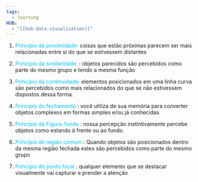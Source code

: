 ```yaml
---
tags:
  - learning
HUB:
  - "[[hub-data-visualization]]"
---
```

1. <font color = 00bfff>Princípio da proximidade:</font> coisas que estão próximas parecem ser mais relacionadas entre si do que se estivessem distantes


2. <font color = 00bfff>Princípio da similaridade:</font> : objetos parecidos são percebidos como parte do mesmo grupo e tendo a mesma função 


3. <font color = 00bfff>Princípio da continuidade:</font> elementos posicionados em uma linha curva são percebidos como mais relacionados do que se não estivessem dispostos dessa forma.


4. <font color = 00bfff>Princípio do fechamento</font> :  você utiliza de sua memória para converter objetos complexos em formas simples e/ou já conhecidas 



5. <font color = 00bfff>Princípio da Figura-fundo</font> : nossa percepção instintivamente percebe objetos como estando à frente ou ao fundo.


6. <font color = 00bfff>Princípio de região comum</font> : Quando objetos são posicionados dentro da mesma região fechada estes são percebidos como parte do mesmo grupo



7. <font color = 00bfff>Princípio do ponto focal</font> : qualquer elemento que se destacar visualmente vai capturar e prender a atenção 
